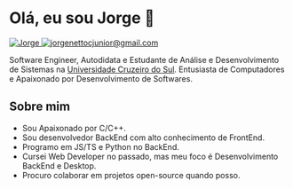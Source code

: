 # Olá, eu sou Jorge 👋

<a href="https://www.linkedin.com/in/jorge-netto-camara-j%C3%BAnior-10b34b201/">
      <img 
        alt="Jorge" 
        src="https://img.shields.io/badge/-Linkedin-0077B5?style=for-the-badge&logo=Linkedin&logoColor=white" 
      />
</a>
<a href="mailto:jorgenettocjunior@gmail.com">
      <img 
        alt="jorgenettocjunior@gmail.com" 
        src="https://img.shields.io/badge/Gmail-D14836?style=for-the-badge&logo=gmail&logoColor=white&link=mailto:jorgenettocjunior@gmail.com" 
      />
</a>
<br>

Software Engineer, Autodidata e Estudante de Análise e Desenvolvimento de Sistemas na [Universidade Cruzeiro do Sul](https://www.cruzeirodosulvirtual.com.br/). Entusiasta de Computadores e Apaixonado por Desenvolvimento de Softwares.

## Sobre mim

- Sou Apaixonado por C/C++.
- Sou desenvolvedor BackEnd com alto conhecimento de FrontEnd.
- Programo em JS/TS e Python no BackEnd.
- Cursei Web Developer no passado, mas meu foco é Desenvolvimento BackEnd e Desktop.
- Procuro colaborar em projetos open-source quando posso.
